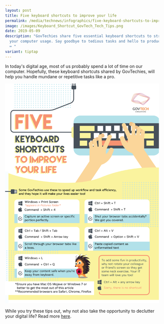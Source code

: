 ```yaml
---
layout: post
title: Five keyboard shortcuts to improve your life
permalink: /media/technews/infographics/five-keyboard-shortcuts-to-improve-your-life/
image: /images/Keyboard_Shortcut_GovTech_Tech_Tips.png
date: 2019-05-09
description: "GovTechies share five essential keyboard shortcuts to streamline
  your computer usage. Say goodbye to tedious tasks and hello to productivity!
  ⌨️ "
variant: tiptap
---
```

In today's digital age, most of us probably spend a lot of time on our computer. Hopefully, these keyboard shortcuts shared by GovTechies, will help you handle mundane or repetitive tasks like a pro.

![Five keyboard shortcuts from GovTech to improve your life in a Smart Nation](/images/technews/Keyboard-Shortcut-GovTech-Tech-Tips.png)


While you try these tips out, why not also take the opportunity to declutter your digital life? Read more [here](https://www.tech.gov.sg/media/technews/digital-decluttering-made-easy).